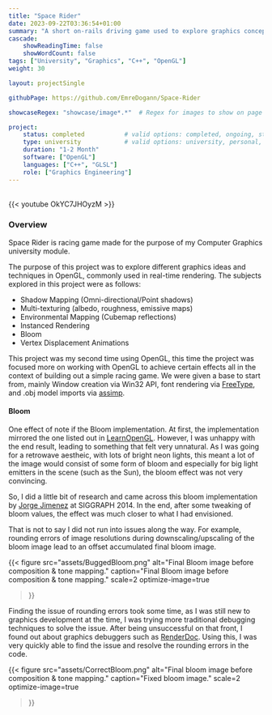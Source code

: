 ```yaml
---
title: "Space Rider"
date: 2023-09-22T03:36:54+01:00
summary: "A short on-rails driving game used to explore graphics concepts."
cascade:
    showReadingTime: false
    showWordCount: false
tags: ["University", "Graphics", "C++", "OpenGL"]
weight: 30

layout: projectSingle

githubPage: https://github.com/EmreDogann/Space-Rider

showcaseRegex: "showcase/image*.*"	# Regex for images to show on page

project:
    status: completed			# valid options: completed, ongoing, stopped
    type: university			# valid options: university, personal, gamejam
    duration: "1-2 Month"
    software: ["OpenGL"]
    languages: ["C++", "GLSL"]
    role: ["Graphics Engineering"]
---
```


\
{{< youtube OkYC7JHOyzM >}}

### Overview

Space Rider is racing game made for the purpose of my Computer Graphics university module.

The purpose of this project was to explore different graphics ideas and techniques in OpenGL, commonly used in real-time rendering. The subjects explored in this project were as follows:

- Shadow Mapping (Omni-directional/Point shadows)
- Multi-texturing (albedo, roughness, emissive maps)
- Environmental Mapping (Cubemap reflections)
- Instanced Rendering
- Bloom
- Vertex Displacement Animations

This project was my second time using OpenGL<!-- Mention and link to VIGIl here -->, this time the project was focused more on working with OpenGL to achieve certain effects all in the context of building out a simple racing game. We were given a base to start from, mainly Window creation via Win32 API, font rendering via [FreeType](https://freetype.org/), and .obj model imports via [assimp](https://github.com/assimp/assimp).

#### Bloom

One effect of note if the Bloom implementation. At first, the implementation mirrored the one listed out in [LearnOpenGL](https://learnopengl.com/Advanced-Lighting/Bloom). However, I was unhappy with the end result, leading to something that felt very unnatural. As I was going for a retrowave aestheic, with lots of bright neon lights, this meant a lot of the image would consist of some form of bloom and especially for big light emitters in the scene (such as the Sun), the bloom effect was not very convincing.

So, I did a little bit of research and came across this bloom implementation by [Jorge Jimenez](https://www.iryoku.com/next-generation-post-processing-in-call-of-duty-advanced-warfare) at SIGGRAPH 2014. In the end, after some tweaking of bloom values, the effect was much closer to what I had envisioned.

That is not to say I did not run into issues along the way. For example, rounding errors of image resolutions during downscaling/upscaling of the bloom image lead to an offset accumulated final bloom image.

{{< figure
    src="assets/BuggedBloom.png"
    alt="Final Bloom image before composition & tone mapping."
    caption="Final Bloom image before composition & tone mapping."
	scale=2
	optimize-image=true
>}}

Finding the issue of rounding errors took some time, as I was still new to graphics development at the time, I was trying more traditional debugging techniques to solve the issue. After being unsuccessful on that front, I found out about graphics debuggers such as [RenderDoc](https://renderdoc.org/). Using this, I was very quickly able to find the issue and resolve the rounding errors in the code.

{{< figure
    src="assets/CorrectBloom.png"
    alt="Final bloom image before composition & tone mapping."
    caption="Fixed bloom image."
	scale=2
	optimize-image=true
>}}